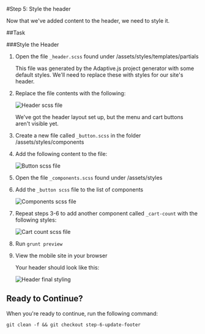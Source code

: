 #Step 5: Style the header

Now that we've added content to the header, we need to style it. 

##Task

###Style the Header

1. Open the file `_header.scss` found under /assets/styles/templates/partials

    This file was generated by the Adaptive.js project generator with some default styles. We'll need to replace these with styles for our site's header.

2. Replace the file contents with the following:

    ![Header scss file](https://s3.amazonaws.com/uploads.hipchat.com/15359/64553/q7jP7cKRiw8Pxkc/Screen%20Shot%202015-01-19%20at%2010.16.38%20AM.png)

    We've got the header layout set up, but the menu and cart buttons aren't visible yet.

3. Create a new file called `_button.scss` in the folder /assets/styles/components
4. Add the following content to the file:

    ![Button scss file](https://s3.amazonaws.com/uploads.hipchat.com/15359/64553/q7jP7cKRiw8Pxkc/Screen%20Shot%202015-01-19%20at%2010.16.38%20AM.png)

5. Open the file `_components.scss` found under /assets/styles
6. Add the `_button scss` file to the list of components

    ![Components scss file](https://s3.amazonaws.com/uploads.hipchat.com/15359/64553/IY7nlEnEH3Kv1hx/Screen%20Shot%202015-01-19%20at%2010.17.55%20AM.png)

7. Repeat steps 3-6 to add another component called `_cart-count` with the following styles:

    ![Cart count scss file](https://s3.amazonaws.com/uploads.hipchat.com/15359/64553/6reMHyzH8L7Xc34/Screen%20Shot%202015-01-19%20at%2010.25.04%20AM.png)

8. Run `grunt preview`
9. View the mobile site in your browser

    Your header should look like this:

    ![Header final styling](https://s3.amazonaws.com/uploads.hipchat.com/15359/64553/Z8Dwb5hT0q9nYXO/Screen%20Shot%202015-01-19%20at%2010.28.56%20AM.png)


## Ready to Continue?

When you're ready to continue, run the following command:

```
git clean -f && git checkout step-6-update-footer
```

